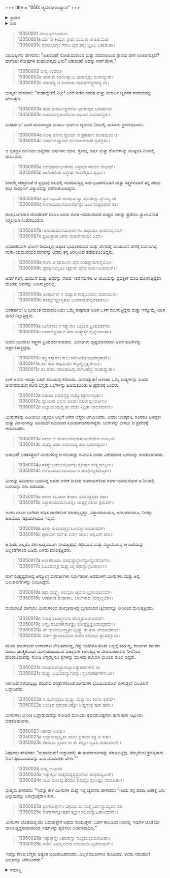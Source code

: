 +++
title = "050: ಚ್ಯವನೋಪಾಖ್ಯಾನಃ"
+++

<details><summary>ಪ್ರವೇಶ</summary>


।।   ಓಂ ಓಂ ನಮೋ ನಾರಾಯಣಾಯ।।   ಶ್ರೀ ವೇದವ್ಯಾಸಾಯ ನಮಃ ।।

ಶ್ರೀ ಕೃಷ್ಣದ್ವೈಪಾಯನ ವೇದವ್ಯಾಸ ವಿರಚಿತ  

**ಶ್ರೀ ಮಹಾಭಾರತ**

**ಅನುಶಾಸನ ಪರ್ವ**

**ದಾನಧರ್ಮ ಪರ್ವ**

**ಅಧ್ಯಾಯ 50**


</details>

<details><summary>ಸಾರ</summary>

ನೋಡುವುದರಿಂದ ಮತ್ತು ಸಹವಾಸದಿಂದ ಸ್ನೇಹವು ಹೇಗೆ ಉಂಟಾಗುತ್ತದೆ? ಮತ್ತು ಗೋವುಗಳ ಮಹಾಭಾಗ್ಯವು ಏನು? ಎಂಬ ಯುಧಿಷ್ಠಿರನ ಪ್ರಶ್ನೆಗೆ ಭೀಷ್ಮನು ನಹುಷ ಮತ್ತು ಚ್ಯವನರ ಸಂವಾದವನ್ನು ಉದಾಹರಿಸಲು ಪ್ರಾರಂಭಿಸಿದುದು; ಚ್ಯವನನು ನೀರಿನಲ್ಲಿ ತಪಸ್ಸನ್ನಾಚರಿಸಿದುದು (1-11). ಮೀನನ್ನು ಹಿಡಿಯಲು ಬೆಸ್ತರು ಬಲೆಗಳನ್ನು ಬೀಸಲು, ಮೀನಿನೊಂದಿಗೆ ಚ್ಯವನನನ್ನೂ ಹಿಡಿದು ನೀರಿನಿಂದ ಮೇಲಕ್ಕೆತ್ತಿದುದು (12-22). ಮುನಿಯನ್ನು ನೋಡಿ ಬೆದರಿದ ಬೆಸ್ತರು ನಹುಷನಿಗೆ ವಿಷಯವನ್ನು ತಿಳಿಸಿದುದು (23-26).


</details>



> 13050001 ಯುಧಿಷ್ಠಿರ ಉವಾಚ।  
13050001a ದರ್ಶನೇ ಕೀದೃಶಃ ಸ್ನೇಹಃ ಸಂವಾಸೇ ಚ ಪಿತಾಮಹ।  
13050001c ಮಹಾಭಾಗ್ಯಂ ಗವಾಂ ಚೈವ ತನ್ಮೇ ಬ್ರೂಹಿ ಪಿತಾಮಹ।।

ಯುಧಿಷ್ಠಿರನು ಹೇಳಿದನು: “ಪಿತಾಮಹ! ನೋಡುವುದರಿಂದ ಮತ್ತು ಸಹವಾಸದಿಂದ ಸ್ನೇಹವು ಹೇಗೆ ಉಂಟಾಗುತ್ತದೆ? ಹಾಗೆಯೇ ಗೋವುಗಳ ಮಹಾಭಾಗ್ಯವು ಏನು? ಪಿತಾಮಹ! ಅದನ್ನು ನನಗೆ ಹೇಳು.”

> 13050002 ಭೀಷ್ಮ ಉವಾಚ।  
13050002a ಹಂತ ತೇ ಕಥಯಿಷ್ಯಾಮಿ ಪುರಾವೃತ್ತಂ ಮಹಾದ್ಯುತೇ।  
13050002c ನಹುಷಸ್ಯ ಚ ಸಂವಾದಂ ಮಹರ್ಷೇಶ್ಚ್ಯವನಸ್ಯ ಚ।।

ಭೀಷ್ಮನು ಹೇಳಿದನು: “ಮಹಾದ್ಯುತೇ! ನಿಲ್ಲು! ಹಿಂದೆ ನಡೆದ ನಹುಷ ಮತ್ತು ಮಹರ್ಷಿ ಚ್ಯವನರ ಸಂವಾದವನ್ನು ಹೇಳುತ್ತೇನೆ.

> 13050003a ಪುರಾ ಮಹರ್ಷಿಶ್ಚ್ಯವನೋ ಭಾರ್ಗವೋ ಭರತರ್ಷಭ।  
13050003c ಉದವಾಸಕೃತಾರಂಭೋ ಬಭೂವ ಸುಮಹಾವ್ರತಃ।।

ಭರತರ್ಷಭ! ಹಿಂದೆ ಸುಮಹಾವ್ರತ ಮಹರ್ಷಿ ಭಾರ್ಗವ ಚ್ಯವನನು ನೀರಿನಲ್ಲಿ ವಾಸಿಸಲು ಪ್ರಾರಂಭಿಸಿದನು.

> 13050004a ನಿಹತ್ಯ ಮಾನಂ ಕ್ರೋಧಂ ಚ ಪ್ರಹರ್ಷಂ ಶೋಕಮೇವ ಚ।  
13050004c ವರ್ಷಾಣಿ ದ್ವಾದಶ ಮುನಿರ್ಜಲವಾಸೇ ಧೃತವ್ರತಃ।।

ಆ ಧೃತವ್ರತ ಮುನಿಯು ಹನ್ನೆರಡು ವರ್ಷಗಳು ಮಾನ, ಕ್ರೋಧ, ಹರ್ಷ ಮತ್ತು ಶೋಕಗಳನ್ನು ಪರಿತ್ಯಜಿಸಿ ನೀರಿನಲ್ಲಿ ವಾಸಿಸಿದನು.

> 13050005a ಆದಧತ್ಸರ್ವಭೂತೇಷು ವಿಸ್ರಂಭಂ ಪರಮಂ ಶುಭಮ್।  
13050005c ಜಲೇಚರೇಷು ಸತ್ತ್ವೇಷು ಶೀತರಶ್ಮಿರಿವ ಪ್ರಭುಃ।।

ಶೀತರಶ್ಮಿ ಚಂದ್ರನಂತೆ ಆ ಪ್ರಭುವು ಜಲದಲ್ಲಿ ಸಂಚರಿಸುತ್ತಿದ್ದ ಸರ್ವಭೂತಗಳೊಡನೆ ಮತ್ತು ಸತ್ತ್ವಗಳೊಡನೆ ತನ್ನ ಪರಮ ಶುಭ ಸಂಪೂರ್ಣ ವಿಶ್ವಾಸವನ್ನು ಪಡೆದುಕೊಂಡಿದ್ದನು.

> 13050006a ಸ್ಥಾಣುಭೂತಃ ಶುಚಿರ್ಭೂತ್ವಾ ದೈವತೇಭ್ಯಃ ಪ್ರಣಮ್ಯ ಚ।  
13050006c ಗಂಗಾಯಮುನಯೋರ್ಮಧ್ಯೇ ಜಲಂ ಸಂಪ್ರವಿವೇಶ ಹ।।

ಶುಚಿರ್ಭೂತನಾಗಿ ದೇವತೆಗಳಿಗೆ ವಂದಿಸಿ ಅವನು ಗಂಗಾ-ಯಮುನೆಯರ ಮಧ್ಯದ ನೀರನ್ನು ಪ್ರವೇಶಿಸಿ ಸ್ಥಾಣುವಿನಂತೆ ನಿಶ್ಚಲನಾಗಿ ನಿಂತುಕೊಂಡನು.

> 13050007a ಗಂಗಾಯಮುನಯೋರ್ವೇಗಂ ಸುಭೀಮಂ ಭೀಮನಿಃಸ್ವನಮ್।  
13050007c ಪ್ರತಿಜಗ್ರಾಹ ಶಿರಸಾ ವಾತವೇಗಸಮಂ ಜವೇ।।

ಭಯಂಕರವಾಗಿ ಭೋರ್ಗರೆಯುತ್ತಿದ್ದ ಅತ್ಯಂತ ಭಯಂಕರವಾದ ಮತ್ತು ವೇಗದಲ್ಲಿ ವಾಯುವಿನ ವೇಗಕ್ಕೆ ಸಮನಾಗಿದ್ದ ಗಂಗಾ-ಯಮುನೆಯರ ವೇಗವನ್ನು ಅವನು ತನ್ನ ಶಿರಸ್ಸಿನಿಂದ ತಡೆದುಕೊಂಡಿದ್ದನು.

> 13050008a ಗಂಗಾ ಚ ಯಮುನಾ ಚೈವ ಸರಿತಶ್ಚಾನುಗಾಸ್ತಯೋಃ।  
13050008c ಪ್ರದಕ್ಷಿಣಮೃಷಿಂ ಚಕ್ರುರ್ನ ಚೈನಂ ಪರ್ಯಪೀಡಯನ್।।

ಆದರೆ ಗಂಗೆ, ಯಮುನೆ ಮತ್ತು ಅವರನ್ನು ಸೇರಿದ ಇತರ ನದಿಗಳು ಆ ಋಷಿಯನ್ನು ಪ್ರದಕ್ಷಿಣೆ ಮಾಡಿ ಹೋಗುತ್ತಿದ್ದವೇ ಹೊರತು ಅವನನ್ನು ಪೀಡಿಸುತ್ತಿರಲಿಲ್ಲ.

> 13050009a ಅಂತರ್ಜಲೇ ಸ ಸುಷ್ವಾಪ ಕಾಷ್ಠಭೂತೋ ಮಹಾಮುನಿಃ।  
13050009c ತತಶ್ಚೋರ್ಧ್ವಸ್ಥಿತೋ ಧೀಮಾನಭವದ್ಭರತರ್ಷಭ।।

ಭರತರ್ಷಭ! ಆ ಧೀಮಂತ ಮಹಾಮುನಿಯು ಒಮ್ಮೆ ಕಾಷ್ಠದಂತೆ ನೀರಿನ ಒಳಗೆ ಮಲಗುತ್ತಿದ್ದನು ಮತ್ತು ಇನ್ನೊಮ್ಮೆ ನೀರಿನ ಮೇಲೆ ನಿಲ್ಲುತ್ತಿದ್ದನು.

> 13050010a ಜಲೌಕಸಾಂ ಸ ಸತ್ತ್ವಾನಾಂ ಬಭೂವ ಪ್ರಿಯದರ್ಶನಃ।  
13050010c ಉಪಾಜಿಘ್ರಂತ ಚ ತದಾ ಮತ್ಸ್ಯಾಸ್ತಂ ಹೃಷ್ಟಮಾನಸಾಃ।

ಅವನು ಜಲವಾಸೀ ಸತ್ತ್ವಗಳ ಪ್ರಿಯದರ್ಶನನಾದನು. ಮೀನುಗಳು ಹೃಷ್ಟಮಾನಸರಾಗಿ ಅವನ ತುಟಿಗಳನ್ನು ಆಘ್ರಾಣಿಸುತ್ತಿದ್ದವು.

> 13050010e ತತ್ರ ತಸ್ಯಾಸತಃ ಕಾಲಃ ಸಮತೀತೋಽಭವನ್ಮಹಾನ್।।  
13050011a ತತಃ ಕದಾ ಚಿತ್ಸಮಯೇ ಕಸ್ಮಿಂಶ್ಚಿನ್ಮತ್ಸ್ಯಜೀವಿನಃ।  
13050011c ತಂ ದೇಶಂ ಸಮುಪಾಜಗ್ಮುರ್ಜಾಲಹಸ್ತಾ ಮಹಾದ್ಯುತೇ।।

ಹೀಗೆ ಅವನು ಇರುತ್ತಾ ಬಹಳ ಸಮಯವು ಕಳೆಯಿತು. ಮಹಾದ್ಯುತೇ! ಅನಂತರ ಒಮ್ಮೆ ಮತ್ಸ್ಯಗಳನ್ನು ಹಿಡಿದು ಜೀವನಮಾಡುವ ಕೆಲವು ಬೆಸ್ತರು ಬಲೆಗಳನ್ನು ಹಿಡಿದುಕೊಂಡು ಆ ಪ್ರದೇಶಕ್ಕೆ ಬಂದರು.

> 13050012a ನಿಷಾದಾ ಬಹವಸ್ತತ್ರ ಮತ್ಸ್ಯೋದ್ಧರಣನಿಶ್ಚಿತಾಃ।  
13050012c ವ್ಯಾಯತಾ ಬಲಿನಃ ಶೂರಾಃ ಸಲಿಲೇಷ್ವನಿವರ್ತಿನಃ।  
13050012e ಅಭ್ಯಾಯಯುಶ್ಚ ತಂ ದೇಶಂ ನಿಶ್ಚಿತಾ ಜಾಲಕರ್ಮಣಿ।।

ಮೀನುಗಳನ್ನು ಹಿಡಿಯಲು ನಿಶ್ಚಯಿಸಿ ಅಲ್ಲಿಗೆ ಅನೇಕ ಬೆಸ್ತರು ಆಗಮಿಸಿದರು. ಅವರು ಬಲಿಷ್ಠರೂ, ಶೂರರೂ ಆಗಿದ್ದರು ಮತ್ತು ಮೀನುಗಳನ್ನು ಹಿಡಿಯದೇ ನದಿಯಿಂದ ಹಿಂದಿರುಗದವರಾಗಿದ್ದರು. ಬಲೆಗಳನ್ನು ಬೀಸಲು ಆ ಪ್ರದೇಶಕ್ಕೆ ಆಗಮಿಸಿದರು.

> 13050013a ಜಾಲಂ ಚ ಯೋಜಯಾಮಾಸುರ್ವಿಶೇಷೇಣ ಜನಾಧಿಪ।  
13050013c ಮತ್ಸ್ಯೋದಕಂ ಸಮಾಸಾದ್ಯ ತದಾ ಭರತಸತ್ತಮ।।

ಜನಾಧಿಪ! ಭರತಸತ್ತಮ! ಮೀನುಗಳಿದ್ದ ಆ ನದಿಯನ್ನು ಸಮೀಪಿಸಿ ಅವರು ವಿಶೇಷವಾದ ಬಲೆಯನ್ನು ಬೀಸತೊಡಗಿದರು.

> 13050014a ತತಸ್ತೇ ಬಹುಭಿರ್ಯೋಗೈಃ ಕೈವರ್ತಾ ಮತ್ಸ್ಯಕಾಂಕ್ಷಿಣಃ।  
13050014c ಗಂಗಾಯಮುನಯೋರ್ವಾರಿ ಜಾಲೈರಭ್ಯಕಿರಂಸ್ತತಃ।।

ಮೀನನ್ನು ಹಿಡಿಯಲು ಬಯಸಿದ್ದ ಅವರು ಅನೇಕ ರೀತಿಯ ಉಪಾಯಗಳಿಂದ ಗಂಗಾ-ಯಮುನೆಯರ ಆ ನೀರಿನಲ್ಲಿ ಬಲೆಯನ್ನು ಬೀಸಿ ಹರಡಿದರು.

> 13050015a ಜಾಲಂ ಸುವಿತತಂ ತೇಷಾಂ ನವಸೂತ್ರಕೃತಂ ತಥಾ।  
13050015c ವಿಸ್ತಾರಾಯಾಮಸಂಪನ್ನಂ ಯತ್ತತ್ರ ಸಲಿಲೇ ಕ್ಷಮಮ್।।

ಅವರು ಬೀಸಿದ ಬಲೆಗಳು ಹೊಸ ದಾರಗಳಿಂದ ಮಾಡಲ್ಪಟ್ಟಿದ್ದು, ವಿಸ್ತಾರವಾಗಿಯೂ, ಅಗಲವಾಗಿಯೂ, ನೀರನ್ನು ಹಿಡಿಯಲು ಗಟ್ಟಿಯಾಗಿಯೂ ಇದ್ದವು.

> 13050016a ತತಸ್ತೇ ಸುಮಹಚ್ಚೈವ ಬಲವಚ್ಚ ಸುವರ್ತಿತಮ್।  
13050016c ಪ್ರಕೀರ್ಯ ಸರ್ವತಃ ಸರ್ವೇ ಜಾಲಂ ಚಕೃಷಿರೇ ತದಾ।।

ಅನಂತರ ಎಲ್ಲರೂ ಸೇರಿ ಉತ್ತಮವಾಗಿ ನೇಯಲ್ಪಟ್ಟಿದ್ದ ಗಟ್ಟಿಯಾದ ಮತ್ತು ವಿಸ್ತಾರವಾಗಿದ್ದ ಆ ಬಲೆಯನ್ನು ಎಲ್ಲಕಡೆಗಳಿಂದ ಹಿಡಿದು ಎಳೆದು ಮೇಲಕ್ಕೆತ್ತಿದರು.

> 13050017a ಅಭೀತರೂಪಾಃ ಸಂಹೃಷ್ಟಾಸ್ತೇಽನ್ಯೋನ್ಯವಶವರ್ತಿನಃ।  
13050017c ಬಬಂಧುಸ್ತತ್ರ ಮತ್ಸ್ಯಾಂಶ್ಚ ತಥಾನ್ಯಾನ್ಜಲಚಾರಿಣಃ।।

ಹಾಗೆ ಸಂಹೃಷ್ಟರಾಗಿದ್ದ ಅನ್ಯೋನ್ಯ ವಶವರ್ತಿಗಳು ನಿರ್ಭೀತರಾಗಿ ಅದರೊಳಗೆ ಮೀನುಗಳು ಮತ್ತು ಅನ್ಯ ಜಲಚಾರಿಣಿಗಳನ್ನು ಬಂಧಿಸಿದ್ದರು.

> 13050018a ತಥಾ ಮತ್ಸ್ಯೈಃ ಪರಿವೃತಂ ಚ್ಯವನಂ ಭೃಗುನಂದನಮ್।  
13050018c ಆಕರ್ಷಂತ ಮಹಾರಾಜ ಜಾಲೇನಾಥ ಯದೃಚ್ಚಯಾ।।

ಮಹಾರಾಜ! ಹಾಗೆಯೇ ಮೀನುಗಳಿಂದ ಪರಿವೃತನಾಗಿದ್ದ ಭೃಗುನಂದನ ಚ್ಯವನನನ್ನೂ ನೀರಿನಿಂದ ಮೇಲಕ್ಕೆತ್ತಿದರು.

> 13050019a ನದೀಶೈವಲದಿಗ್ಧಾಂಗಂ ಹರಿಶ್ಮಶ್ರುಜಟಾಧರಮ್।  
13050019c ಲಗ್ನೈಃ ಶಂಖಗಣೈರ್ಗಾತ್ರೈಃ ಕೋಷ್ಠೈಶ್ಚಿತ್ರೈರಿವಾವೃತಮ್।।  
13050020a ತಂ ಜಾಲೇನೋದ್ಧೃತಂ ದೃಷ್ಟ್ವಾ ತೇ ತದಾ ವೇದಪಾರಗಮ್।  
13050020c ಸರ್ವೇ ಪ್ರಾಂಜಲಯೋ ದಾಶಾಃ ಶಿರೋಭಿಃ ಪ್ರಾಪತನ್ಭುವಿ।।

ನದಿಯ ಪಾಚಿಗಳಿಂದ ಅಂಗಾಂಗಳು ಲೇಪಿತವಾಗಿದ್ದ, ಗಡ್ಡ-ಜಟೆಗಳೂ ಹಸಿರು ಬಣ್ಣಕ್ಕೆ ತಿರುಗಿದ್ದ, ಶಂಖಗಳು ಶರೀರದ ತುಂಬಾ ಚುಚ್ಚಿಕೊಂಡು ಮುಳ್ಳುಹಂದಿಯಂತೆ ವಿಚಿತ್ರನಾಗಿ ಕಾಣುತ್ತಿದ್ದ ಆ ವೇದಪಾರಂಗತನು ನೀರಿನಿಂದ ಹೊರಬಂದುದನ್ನು ನೋಡಿ ಬೆಸ್ತರೆಲ್ಲರೂ ಕೈಗಳನ್ನು ಮುಗಿದು ತಲೆಬಾಗಿ ಭುವಿಯ ಮೇಲೆ ಬಿದ್ದರು.

> 13050021a ಪರಿಖೇದಪರಿತ್ರಾಸಾಜ್ಜಾಲಸ್ಯಾಕರ್ಷಣೇನ ಚ।  
13050021c ಮತ್ಸ್ಯಾ ಬಭೂವುರ್ವ್ಯಾಪನ್ನಾಃ ಸ್ಥಲಸಂಕರ್ಷಣೇನ ಚ।।

ನೀರಿನಿಂದ ಸೆಳೆಯಲ್ಪಟ್ಟು ಪರಿಖೇದ ಪರಿತ್ರಾಸಗೊಂಡ ಮೀನುಗಳು ಭೂಮಿಯಮೇಲೆ ಬೀಳುತ್ತಲೇ ವಿಲವಿಲನೆ ಒದ್ದಾಡಿದವು.

> 13050022a ಸ ಮುನಿಸ್ತತ್ತದಾ ದೃಷ್ಟ್ವಾ ಮತ್ಸ್ಯಾನಾಂ ಕದನಂ ಕೃತಮ್।  
13050022c ಬಭೂವ ಕೃಪಯಾವಿಷ್ಟೋ ನಿಃಶ್ವಸಂಶ್ಚ ಪುನಃ ಪುನಃ।।

ಮೀನುಗಳು ಆ ರೀತಿ ಒದ್ದಾಡುವುದನ್ನು ನೋಡಿದ ಮುನಿಯು ಕೃಪಯಾವಿಷ್ಟನಾಗಿ ಪುನಃ ಪುನಃ ನಿಟ್ಟುಸಿರು ಬಿಡತೊಡಗಿದನು.

> 13050023 ನಿಷಾದಾ ಊಚುಃ।  
13050023a ಅಜ್ಞಾನಾದ್ಯತ್ಕೃತಂ ಪಾಪಂ ಪ್ರಸಾದಂ ತತ್ರ ನಃ ಕುರು।  
13050023c ಕರವಾಮ ಪ್ರಿಯಂ ಕಿಂ ತೇ ತನ್ನೋ ಬ್ರೂಹಿ ಮಹಾಮುನೇ।।

ನಿಷಾದರು ಹೇಳಿದರು: “ಮಹಾಮುನೇ! ಅಜ್ಞಾನದಲ್ಲಿ ಈ ಪಾಪಕಾರ್ಯವನ್ನು ಮಾಡಿಬಿಟ್ಟೆವು. ನಮ್ಮಮೇಲೆ ಪ್ರಸನ್ನನಾಗು. ನಿನಗೆ ಪ್ರಿಯವಾದುದನ್ನು ಏನು ಮಾಡಬೇಕು ಹೇಳು.””

> 13050024 ಭೀಷ್ಮ ಉವಾಚ।  
13050024a ಇತ್ಯುಕ್ತೋ ಮತ್ಸ್ಯಮಧ್ಯಸ್ಥಶ್ಚ್ಯವನೋ ವಾಕ್ಯಮಬ್ರವೀತ್।  
13050024c ಯೋ ಮೇಽದ್ಯ ಪರಮಃ ಕಾಮಸ್ತಂ ಶೃಣುಧ್ವಂ ಸಮಾಹಿತಾಃ।।

ಭೀಷ್ಮನು ಹೇಳಿದನು: “ಇದನ್ನು ಕೇಳಿ ಮೀನುಗಳ ಮಧ್ಯೆ ಇದ್ದ ಚ್ಯವನನು ಹೇಳಿದನು: “ಇಂದು ನನ್ನ ಪರಮ ಅಪೇಕ್ಷೆ ಏನು ಎನ್ನುವುದನ್ನು ಏಕಾಗ್ರಚಿತ್ತರಾಗಿ ಕೇಳಿ.

> 13050025a ಪ್ರಾಣೋತ್ಸರ್ಗಂ ವಿಕ್ರಯಂ ವಾ ಮತ್ಸ್ಯೈರ್ಯಾಸ್ಯಾಮ್ಯಹಂ ಸಹ।  
13050025c ಸಂವಾಸಾನ್ನೋತ್ಸಹೇ ತ್ಯಕ್ತುಂ ಸಲಿಲಾಧ್ಯುಷಿತಾನಿಮಾನ್।।

ಮೀನುಗಳ ಜೊತೆಯಲ್ಲಿಯೇ ಬದುಕುತ್ತೇನೆ ಅಥವಾ ಸಾಯುತ್ತೇನೆ. ಬಹಳ ಕಾಲದಿಂದ ನೀರಿನಲ್ಲಿ ಇವುಗಳ ಜೊತೆಯೇ ವಾಸಿಸುತ್ತಿದ್ದೆನಾದುದರಿಂದ ಇವುಗಳನ್ನು ತ್ಯಜಿಸಲು ಬಯಸುವುದಿಲ್ಲ.”

> 13050026a ಇತ್ಯುಕ್ತಾಸ್ತೇ ನಿಷಾದಾಸ್ತು ಸುಭೃಶಂ ಭಯಕಂಪಿತಾಃ।  
13050026c ಸರ್ವೇ ವಿಷಣ್ಣವದನಾ ನಹುಷಾಯ ನ್ಯವೇದಯನ್।।

ಇದನ್ನು ಕೇಳಿದ ಬೆಸ್ತರು ಅತ್ಯಂತ ಭಯಕಂಪಿತರಾದರು. ಎಲ್ಲರ ಮುಖಗಳೂ ಕುಂದಿದವು. ಅವರು ನಹುಷನಿಗೆ ಎಲ್ಲವನ್ನೂ ನಿವೇದಿಸಿದರು.”



<details><summary>ಸಮಾಪ್ತಿ</summary>


ಇತಿ ಶ್ರೀಮಹಾಭಾರತೇ ಅನುಶಾಸನ ಪರ್ವಣಿ ದಾನಧರ್ಮ ಪರ್ವಣಿ ಚ್ಯವನೋಪಾಖ್ಯಾನೇ ಪಂಚಾಶತ್ತಮೋಽಧ್ಯಾಯಃ।।  
ಇದು ಶ್ರೀಮಹಾಭಾರತದಲ್ಲಿ ಅನುಶಾಸನ ಪರ್ವದಲ್ಲಿ ದಾನಧರ್ಮ ಪರ್ವದಲ್ಲಿ ಚ್ಯವನೋಪಾಖ್ಯಾನ ಎನ್ನುವ ಐವತ್ತನೇ ಅಧ್ಯಾಯವು.



</details>
